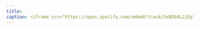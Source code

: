 ```yaml
---
title: 
caption: <iframe src="https://open.spotify.com/embed/track/5xB5b4L2jOylbYhSf15PTq" width="100%" height="80" frameBorder="0" allowtransparency="true" allow="encrypted-media"></iframe>
---
```

